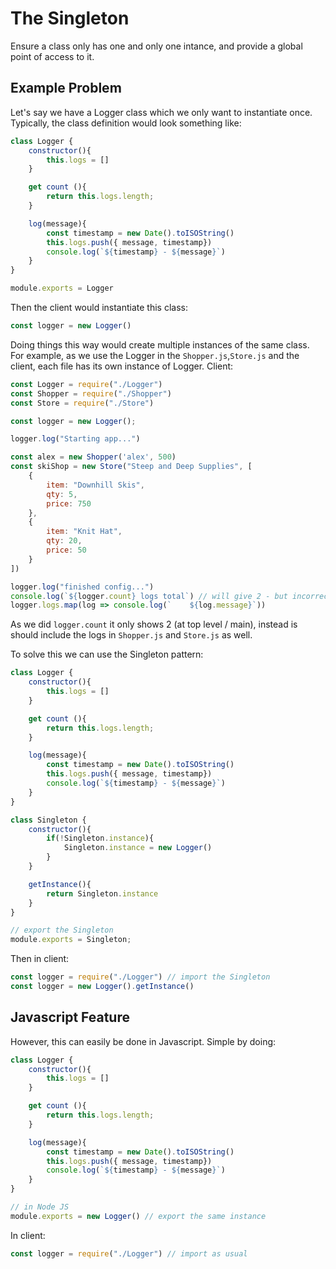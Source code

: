 # The Singleton 

Ensure a class only has one and only one intance, and provide a global point of access to it.

## Example Problem

Let's say we have a Logger class which we only want to instantiate once. Typically, the class definition would look something like:

```javascript
class Logger {
	constructor(){
		this.logs = []
	}

	get count (){
		return this.logs.length;
	}

	log(message){
		const timestamp = new Date().toISOString()
		this.logs.push({ message, timestamp})
		console.log(`${timestamp} - ${message}`)
	}
}

module.exports = Logger
```

Then the client would instantiate this class:

```javascript
const logger = new Logger()
```

Doing things this way would create multiple instances of the same class. For example, as we use the Logger in the `Shopper.js`,`Store.js` and the client, each file has its own instance of Logger. Client:

```javascript
const Logger = require("./Logger")
const Shopper = require("./Shopper")
const Store = require("./Store")

const logger = new Logger();

logger.log("Starting app...")

const alex = new Shopper('alex', 500)
const skiShop = new Store("Steep and Deep Supplies", [
	{
		item: "Downhill Skis",
		qty: 5,
		price: 750
	},
	{
		item: "Knit Hat",
		qty: 20,
		price: 50
	}
])

logger.log("finished config...")
console.log(`${logger.count} logs total`) // will give 2 - but incorrect - 2 only includes Logger instance in Main
logger.logs.map(log => console.log(`	${log.message}`))
```

As we did `logger.count` it only shows 2 (at top level / main), instead is should include the logs in `Shopper.js` and `Store.js` as well.

To solve this we can use the Singleton pattern:

```javascript
class Logger {
	constructor(){
		this.logs = []
	}

	get count (){
		return this.logs.length;
	}

	log(message){
		const timestamp = new Date().toISOString()
		this.logs.push({ message, timestamp})
		console.log(`${timestamp} - ${message}`)
	}
}

class Singleton {
	constructor(){
		if(!Singleton.instance){
			Singleton.instance = new Logger()
		}
	}

	getInstance(){
		return Singleton.instance
	}
}

// export the Singleton
module.exports = Singleton;
```

Then in client:

```javascript
const logger = require("./Logger") // import the Singleton
const logger = new Logger().getInstance()
```

## Javascript Feature

However, this can easily be done in Javascript. Simple by doing:

```javascript
class Logger {
	constructor(){
		this.logs = []
	}

	get count (){
		return this.logs.length;
	}

	log(message){
		const timestamp = new Date().toISOString()
		this.logs.push({ message, timestamp})
		console.log(`${timestamp} - ${message}`)
	}
}

// in Node JS
module.exports = new Logger() // export the same instance
```

In client:

```javascript
const logger = require("./Logger") // import as usual
```